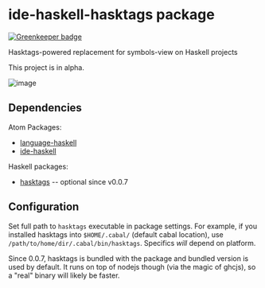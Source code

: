 # ide-haskell-hasktags package

[![Greenkeeper badge](https://badges.greenkeeper.io/atom-haskell/ide-haskell-hasktags.svg)](https://greenkeeper.io/)

Hasktags-powered replacement for symbols-view on Haskell projects

This project is in alpha.

![image](https://cloud.githubusercontent.com/assets/7275622/12073886/592fbe8e-b146-11e5-8eb7-9a5153f3fb3c.png)

## Dependencies

Atom Packages:

* [language-haskell](https://github.com/atom-haskell/language-haskell)
* [ide-haskell](https://github.com/atom-haskell/ide-haskell)

Haskell packages:

* [hasktags](https://hackage.haskell.org/package/hasktags) -- optional since v0.0.7

## Configuration

Set full path to `hasktags` executable in package settings. For example, if you installed hasktags into `$HOME/.cabal/` (default cabal location), use `/path/to/home/dir/.cabal/bin/hasktags`. Specifics *will* depend on platform.

Since 0.0.7, hasktags is bundled with the package and bundled version is used by default. It runs on top of nodejs though (via the magic of ghcjs), so a "real" binary will likely be faster.
